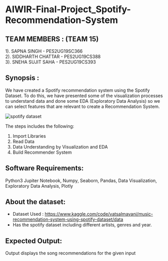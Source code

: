# AIWIR-Final-Project_Spotify-Recommendation-System

## TEAM MEMBERS : (TEAM 15)

1). SAPNA SINGH - PES2UG19SC366\
2). SIDDHARTH CHATTAR - PES2UG19CS388\
3). SNEHA SUJIT SAHA - PES2UG19CS393

## Synopsis :

We have created a Spotify recommendation system using the Spotify Dataset. To do this, we have presented some of the visualization processes to understand data and done some EDA (Exploratory Data Analysis) so we can select features that are relevant to create a Recommendation System.


![spotify dataset](https://user-images.githubusercontent.com/57714214/166212861-20c8d105-9601-44c1-a1df-bcbd9a327daf.png) 


The steps includes the following:
1. Import Libraries
2. Read Data
3. Data Understanding by Visualization and EDA
4. Build Recommender System

## Software Requirements: 

Python3 Jupiter Notebook, Numpy, Seaborn, Pandas, Data Visualization, Exploratory Data Analysis, Plotly

## About the dataset:

- Dataset Used : https://www.kaggle.com/code/vatsalmavani/music-recommendation-system-using-spotify-dataset/data
- Has the spotify dataset including different artists, genres and year.

## Expected Output: 
Output displays the song recommendations for the given input
